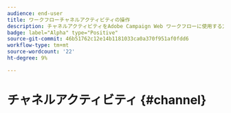 ```yaml
---
audience: end-user
title: ワークフローチャネルアクティビティの操作
description: チャネルアクティビティをAdobe Campaign Web ワークフローに使用する方法を説明します
badge: label="Alpha" type="Positive"
source-git-commit: 46b51762c12e14b1181033ca0a370f951af0fdd6
workflow-type: tm+mt
source-wordcount: '22'
ht-degree: 9%

---
```


# チャネルアクティビティ {#channel}
